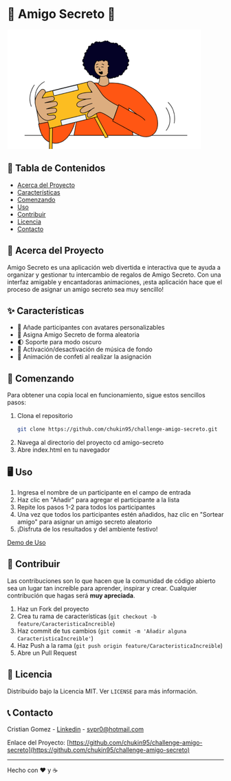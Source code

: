 # 🎁 Amigo Secreto 🎅

![Banner de Amigo Secreto](assets/amigo-secreto.png)

## 📖 Tabla de Contenidos

- [Acerca del Proyecto](#acerca-del-proyecto)
- [Características](#características)
- [Comenzando](#comenzando)
- [Uso](#uso)
- [Contribuir](#contribuir)
- [Licencia](#licencia)
- [Contacto](#contacto)

## 🎉 Acerca del Proyecto

Amigo Secreto es una aplicación web divertida e interactiva que te ayuda a organizar y gestionar tu intercambio de regalos de Amigo Secreto. Con una interfaz amigable y encantadoras animaciones, ¡esta aplicación hace que el proceso de asignar un amigo secreto sea muy sencillo!

## ✨ Características

- 👥 Añade participantes con avatares personalizables
- 🎲 Asigna Amigo Secreto de forma aleatoria
- 🌓 Soporte para modo oscuro
- 🎵 Activación/desactivación de música de fondo
- 🎊 Animación de confeti al realizar la asignación

## 🚀 Comenzando

Para obtener una copia local en funcionamiento, sigue estos sencillos pasos:

1. Clona el repositorio
   ```sh
   git clone https://github.com/chukin95/challenge-amigo-secreto.git
   ```
2. Navega al directorio del proyecto
   cd amigo-secreto
3. Abre index.html en tu navegador

## 🖥 Uso

1. Ingresa el nombre de un participante en el campo de entrada
2. Haz clic en "Añadir" para agregar el participante a la lista
3. Repite los pasos 1-2 para todos los participantes
4. Una vez que todos los participantes estén añadidos, haz clic en "Sortear amigo" para asignar un amigo secreto aleatorio
5. ¡Disfruta de los resultados y del ambiente festivo!

[Demo de Uso](https://chukin95.github.io/challenge-amigo-secreto/)

## 🤝 Contribuir

Las contribuciones son lo que hacen que la comunidad de código abierto sea un lugar tan increíble para aprender, inspirar y crear. Cualquier contribución que hagas será **muy apreciada**.

1. Haz un Fork del proyecto
2. Crea tu rama de características (`git checkout -b feature/CaracteristicaIncreible`)
3. Haz commit de tus cambios (`git commit -m 'Añadir alguna CaracteristicaIncreible'`)
4. Haz Push a la rama (`git push origin feature/CaracteristicaIncreible`)
5. Abre un Pull Request

## 📄 Licencia

Distribuido bajo la Licencia MIT. Ver `LICENSE` para más información.

## 📞 Contacto

Cristian Gomez - [Linkedin](https://www.linkedin.com/in/cristiangomez95/) - svpr0@hotmail.com

Enlace del Proyecto: [https://github.com/chukin95/challenge-amigo-secreto](https://github.com/chukin95/challenge-amigo-secreto)

---

Hecho con ❤️ y ☕
